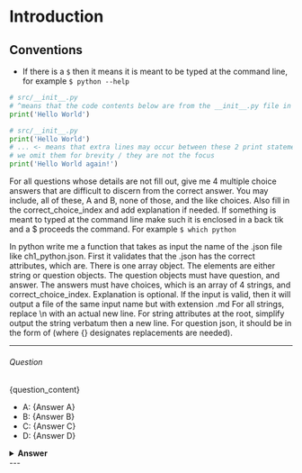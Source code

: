 # Introduction

## Conventions

- If there is a `$` then it means it is meant to be typed at the command line, for example `$ python --help`

```python
# src/__init__.py
# ^means that the code contents below are from the __init__.py file in the src folder
print('Hello World')
```

```python
# src/__init__.py
print('Hello World')
# ... <- means that extra lines may occur between these 2 print statements but
# we omit them for brevity / they are not the focus
print('Hello World again!')
```

For all questions whose details are not fill out, give me 4 multiple choice answers that are difficult to discern from the correct answer. You may include, all of these, A and B, none of those, and the like choices. Also fill in the correct_choice_index and add explanation if needed. If something is meant to typed at the command line make such it is enclosed in a back tik and a $ proceeds the command. For example `$ which python`

In python write me a function that takes as input the name of the .json file like ch1_python.json. First it validates that the .json has the correct attributes, which are. There is one array object. The elements are either string or question objects. The question objects must have question, and answer. The answers must have choices, which is an array of 4 strings, and correct_choice_index. Explanation is optional. If the input is valid, then it will output a file of the same input name but with extension .md
For all strings, replace \n with an actual new line.
For string attributes at the root, simplify output the string verbatum then a new line. For question json, it should be in the form of (where {} designates replacements are needed).

---

###### Question

{question_content}

- A: {Answer A}
- B: {Answer B}
- C: {Answer C}
- D: {Answer D}

<details><summary><b>Answer</b></summary>
<p>

#### Answer: {correct_letter_of_answer}

{optional_explanation_content}

</p>
</details>
---
